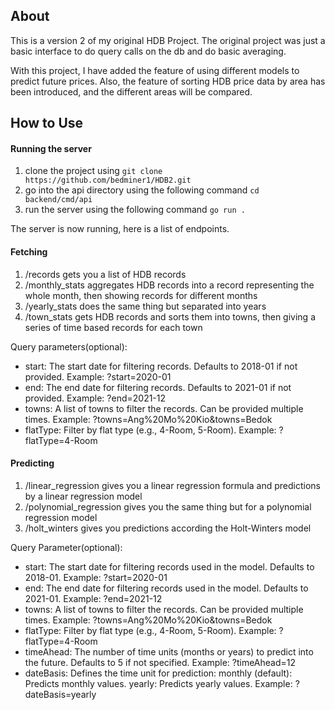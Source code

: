 ## About
This is a version 2 of my original HDB Project. The original project was just a basic interface to do query calls on the db and do basic averaging.

With this project, I have added the feature of using different models to predict future prices. Also, the feature of sorting HDB price data by area has been introduced, and the different areas will be compared.

## How to Use
#### Running the server
1. clone the project using `git clone https://github.com/bedminer1/HDB2.git`
2. go into the api directory using the following command `cd backend/cmd/api`
3. run the server using the following command `go run .`

The server is now running, here is a list of endpoints.

#### Fetching 
1. /records gets you a list of HDB records 
2. /monthly_stats aggregates HDB records into a record representing the whole month, then showing records for different months
3. /yearly_stats does the same thing but separated into years
4. /town_stats gets HDB records and sorts them into towns, then giving a series of time based records for each town

Query parameters(optional):
- start: The start date for filtering records. Defaults to 2018-01 if not provided.
Example: ?start=2020-01
- end: The end date for filtering records. Defaults to 2021-01 if not provided.
Example: ?end=2021-12
- towns: A list of towns to filter the records. Can be provided multiple times.
Example: ?towns=Ang%20Mo%20Kio&towns=Bedok
- flatType: Filter by flat type (e.g., 4-Room, 5-Room).
Example: ?flatType=4-Room

#### Predicting
1. /linear_regression gives you a linear regression formula and predictions by a linear regression model
2. /polynomial_regression gives you the same thing but for a polynomial regression model
3. /holt_winters gives you predictions according the Holt-Winters model

Query Parameter(optional):

- start: The start date for filtering records used in the model. Defaults to 2018-01.
Example: ?start=2020-01
- end: The end date for filtering records used in the model. Defaults to 2021-01.
Example: ?end=2021-12
- towns: A list of towns to filter the records. Can be provided multiple times.
Example: ?towns=Ang%20Mo%20Kio&towns=Bedok
- flatType: Filter by flat type (e.g., 4-Room, 5-Room).
Example: ?flatType=4-Room
- timeAhead: The number of time units (months or years) to predict into the future. Defaults to 5 if not specified.
Example: ?timeAhead=12
- dateBasis: Defines the time unit for prediction:
monthly (default): Predicts monthly values.
yearly: Predicts yearly values.
Example: ?dateBasis=yearly